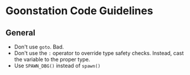 # Goonstation Code Guidelines

## General

* Don't use `goto`. Bad.
* Don't use the `:` operator to override type safety checks. Instead, cast the variable to the proper type.
* Use `SPAWN_DBG()` instead of `spawn()`

